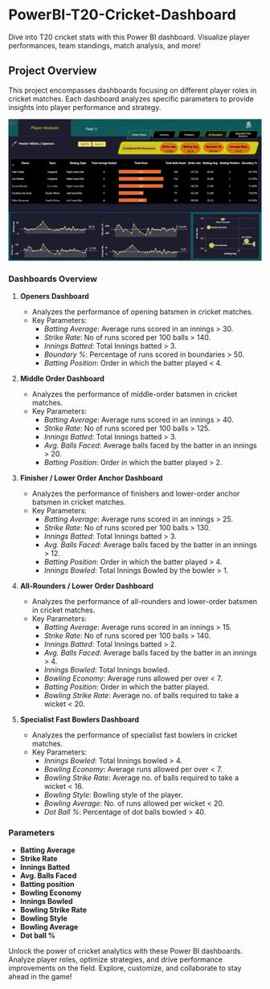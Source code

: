 # PowerBI-T20-Cricket-Dashboard
Dive into T20 cricket stats with this Power BI dashboard. Visualize player performances, team standings, match analysis, and more!

## Project Overview

This project encompasses dashboards focusing on different player roles in cricket matches. Each dashboard analyzes specific parameters to provide insights into player performance and strategy.

<div style="text-align: center;">
  <img src="https://github.com/Gimhana123/PowerBI-T20-Cricket-Dashboard/blob/main/Screenshot%20(886).png?raw=true" alt="Description of the image">
</div>


### Dashboards Overview

1. **Openers Dashboard**
   - Analyzes the performance of opening batsmen in cricket matches.
   - Key Parameters:
     - *Batting Average*: Average runs scored in an innings > 30.
     - *Strike Rate*: No of runs scored per 100 balls > 140.
     - *Innings Batted*: Total Innings batted > 3.
     - *Boundary %*: Percentage of runs scored in boundaries > 50.
     - *Batting Position*: Order in which the batter played < 4.

2. **Middle Order Dashboard**
   - Analyzes the performance of middle-order batsmen in cricket matches.
   - Key Parameters:
     - *Batting Average*: Average runs scored in an innings > 40.
     - *Strike Rate*: No of runs scored per 100 balls > 125.
     - *Innings Batted*: Total Innings batted > 3.
     - *Avg. Balls Faced*: Average balls faced by the batter in an innings > 20.
     - *Batting Position*: Order in which the batter played > 2.

3. **Finisher / Lower Order Anchor Dashboard**
   - Analyzes the performance of finishers and lower-order anchor batsmen in cricket matches.
   - Key Parameters:
     - *Batting Average*: Average runs scored in an innings > 25.
     - *Strike Rate*: No of runs scored per 100 balls > 130.
     - *Innings Batted*: Total Innings batted > 3.
     - *Avg. Balls Faced*: Average balls faced by the batter in an innings > 12.
     - *Batting Position*: Order in which the batter played > 4.
     - *Innings Bowled*: Total Innings Bowled by the bowler > 1.

4. **All-Rounders / Lower Order Dashboard**
   - Analyzes the performance of all-rounders and lower-order batsmen in cricket matches.
   - Key Parameters:
     - *Batting Average*: Average runs scored in an innings > 15.
     - *Strike Rate*: No of runs scored per 100 balls > 140.
     - *Innings Batted*: Total Innings batted > 2.
     - *Avg. Balls Faced*: Average balls faced by the batter in an innings > 4.
     - *Innings Bowled*: Total Innings bowled.
     - *Bowling Economy*: Average runs allowed per over < 7.
     - *Batting Position*: Order in which the batter played.
     - *Bowling Strike Rate*: Average no. of balls required to take a wicket < 20.

5. **Specialist Fast Bowlers Dashboard**
   - Analyzes the performance of specialist fast bowlers in cricket matches.
   - Key Parameters:
     - *Innings Bowled*: Total Innings bowled > 4.
     - *Bowling Economy*: Average runs allowed per over < 7.
     - *Bowling Strike Rate*: Average no. of balls required to take a wicket < 16.
     - *Bowling Style*: Bowling style of the player.
     - *Bowling Average*: No. of runs allowed per wicket < 20.
     - *Dot Ball %*: Percentage of dot balls bowled > 40.



### Parameters

- **Batting Average**
- **Strike Rate**
- **Innings Batted**
- **Avg. Balls Faced**
- **Batting position**
- **Bowling Economy**
- **Innings Bowled**
- **Bowling Strike Rate**
- **Bowling Style**
- **Bowling Average**
- **Dot ball %**


Unlock the power of cricket analytics with these Power BI dashboards. Analyze player roles, optimize strategies, and drive performance improvements on the field. Explore, customize, and collaborate to stay ahead in the game!


